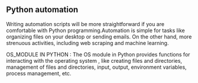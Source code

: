 <h2> Python automation </h2>
Writing automation scripts will be more straightforward if you are comfortable with Python programming.Automation is simple for tasks like organizing files on your desktop or sending emails. On the other hand, more strenuous activities, including web scraping and machine learning.

OS_MODULE IN PYTHON :
The OS module in Python provides functions for interacting with the operating system ,
like creating files and directories, management of files and directories, input, output, environment variables, process management, etc.

